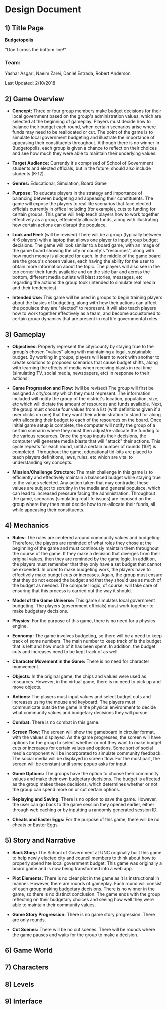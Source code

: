 # Design Document
## 1) Title Page
__Budgetopolis__

"Don't cross the bottom line!"
### Team:
Yashar Asgari, Naeim Zarei, Daniel Estrada, Robert Anderson

Last Updated: 2/10/2018

## 2) Game Overview
* __Concept:__ 
Three or four group members make budget decisions for their local government based on the group's administration values, which are selected at the beginning of gameplay. Players must decide how to balance their budget each round, when certain scenarios arise where funds may need to be reallocated or cut. The point of the game is to simulate local government budgeting and illustrate the importance of appeasing their constituents throughout. Although there is no winner in Budgetopolis, each group is given a chance to reflect on their choices and see how much they were able to maintain their underlying values.

* __Target Audience:__ 
Currently it's comprised of School of Government students and elected officials, but in the future, should also include 
students (K-12).

* __Genres:__ Educational, Simulation, Board Game

* __Purpose:__ To educate players in the strategy and importance of balancing between budgeting and appeasing their constituents. The game will expose the players to real life scenarios that face elected officials currently in office including (for example), cuts to funding for certain groups. This game will help teach players how to work together effectively as a group, effeciently allocate funds, along with illustrating how certain actions can disrupt the populace.

* __Look and Feel:__ (will be revised) There will be a group (typically between 4-6 players) with a laptop that allows one player to input group budget decisions. The game will look similar to a board game, with an image of the game board showing the city or county's "resources", along with how much money is allocated for each. In the middle of the game board are the group's chosen values, each having the ability for the user to obtain more information about the topic. The players will also see in the top corner their funds available and on the side bar and across the bottom, different media outlets will blast stories, messages, etc regarding the actions the group took (intended to simulate real media and their tendencies). 

* __Intended Use:__ This game will be used in groups to begin training players about the basics of budgeting, along with how their actions can affect the populace they are "elected" to represent. It will also teach players how to work together effectively as a team, and become accustomed to certain group dynamics that are present in real life governmental roles.

## 3) Gameplay

* __Objectives:__ Properly represent the city/county by staying true to the group's chosen "values" along with maintaining a legal, sustainable budget. By working in groups, players will learn to work with another to create solutions to proposed scenarios that cause budget shifts, along with learning the effects of media when receiving blasts in real time (simulating TV, social media, newspapers, etc) in response to their actions.

* __Game Progression and Flow:__ (will be revised) The group will first be assigned a city/county which they must represent. The information included will notify the group of the district's location, population, size, etc which will dictate the amount of resources and funds available. Next, the group must choose four values from a list (with definitions given if a user clicks on one) that they want their administration to stand for along with allocating their budget to each of the resources on the board. Once initial game setup is complete, the computer will notify the group of a certain scenario where they must then adjust/re-allocate the funding to the various resources. Once the group inputs their decisions, the computer will generate media blasts that will "attack" their actions. This cycle repeats for each round, until a certain number of rounds (10?) is completed. Throughout the game, educational tid-bits are placed to teach players definitions, laws, rules, etc which are vital to understanding key concepts. 

* __Mission/Challenge Structure:__ The main challenge in this game is to efficiently and effectively maintain a balanced budget while staying true to the values selected. Any action taken that may contradict these values are subject to scrutiny in the media and general populace, which can lead to increased pressure facing the administration. Throughout the game, scenarios (simulating real life issues) are imposed on the group where they then must decide how to re-allocate their funds, all while appeasing their constituents.

## 4) Mechanics

* __Rules:__ The rules are centered around community values and budgeting. Therefore, the players are reminded
of what roles they chose at the beginning of the game and must continously maintain them throughout the course
of the game. If they make a decision that diverges from their original values, then they are reminded by the
game logic. In addition, the players must remember that they only have a set budget that cannot be exceeded. 
In order to make budgeting work, the players have to effectively make budget cuts or increases. Again, the 
group must ensure that they do not exceed the budget and that they should use as much of the budget as needed.
The computer logic, of course, will take care of ensuring that this process is carried out the way it should. 

* __Model of the Game Universe:__ This game simulates local government budgeting. The players (government officials) must work together to make budgetary decisions. 

* __Physics:__ For the purpose of this game, there is no need for a physics engine. 

* __Economy:__ The game involves budgeting, so there will be a need to keep track of some numbers. The main
number to keep track of is the budget that is left and how much of it has been spent. In addition, the 
budget cuts and increases need to be kept track of as well. 

* __Character Movement in the Game:__ There is no need for character momvement.

* __Objects:__ In the original game, the chips and values were used as resources. However, in the virtual
game, there is no need to pick up and move objects. 

* __Actions:__ The players must input values and select budget cuts and increases using the mouse and 
keyboard. The players must communicate outside the game in the physical environment to decide what
community values and budgetary decisions they will pursue. 

* __Combat:__ There is no combat in this game. 

* __Screen Flow:__ The screen will show the gameboard in circular format, with the values displayed. As the
game progresses, the screen will have options for the group to select whether or not they want to make 
budget cuts or increases for certain values and options. Some sort of social media component will be 
incorporated to simulate community feedback. The social media will be displayed in screen flow. For the 
most part, the screen will be constant until some popup asks for input.

* __Game Options:__ The groups have the option to choose their community values and make their own
budgetary decisions. The budget is affected as the group makes these decisions, which determines 
whether or not the group can spend more on or cut certain options.

* __Replaying and Saving:__ There is no option to save the game. However, the user can go back to the game
session they opened earlier, either through web caching or by inputting a randomly generated session ID. 

* __Cheats and Easter Eggs:__ For the purpose of this game, there will be no cheats or Easter Eggs. 

## 5) Story and Narrative

* __Back Story:__ The School of Government at UNC originally built this game to help newly elected city
and council members to think about how to properly spend hte local government budget. This game was originally
a board game and is now being transformed into a web app. 

* __Plot Elements:__ There is no clear plot in the game as it is instructional in manner. However, there are
rounds of gameplay. Each round will consist of each group making budgetary decisions. There is no winner in the
game, so there is no distinct conclusion. The game ends with the group reflecting on their budgetary choices and
seeing how well they were able to maintain their community values. 

* __Game Story Progression:__ There is no game story progression. There are only rounds.

* __Cut Scenes:__ There will be no cut scenes. There will be rounds where the game pauses and waits for the
group to make a decision. 

## 6) Game World
## 7) Characters
## 8) Levels
## 9) Interface

